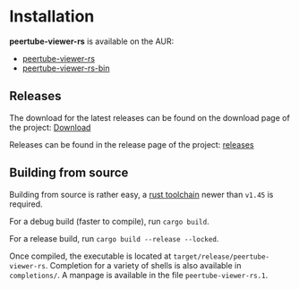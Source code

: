 Installation
============

**peertube-viewer-rs** is available on the AUR: 

- [peertube-viewer-rs](https://aur.archlinux.org/packages/peertube-viewer-rs/)
- [peertube-viewer-rs-bin](https://aur.archlinux.org/packages/peertube-viewer-rs-bin/)

Releases
--------

The download for the latest releases can be found on the download page of the project: [Download](https://peertube-viewer.com/download)

Releases can be found in the release page of the project: [releases](https://peertube-viewer.com/releases)

Building from source
--------------------

Building from source is rather easy, a [rust toolchain](https://www.rust-lang.org/tools/install) newer than `v1.45` is required.

For a debug build (faster to compile), run `cargo build`.

For a release build, run `cargo build --release --locked`.

Once compiled, the executable is located at `target/release/peertube-viewer-rs`.
Completion for a variety of shells is also available in `completions/`.
A manpage is available in the file `peertube-viewer-rs.1`.

